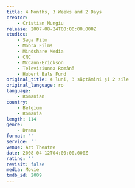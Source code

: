 ```yaml
---
title: 4 Months, 3 Weeks and 2 Days
creator:
    - Cristian Mungiu
release: 2007-08-24T00:00:00.000Z
studios:
    - Saga Film
    - Mobra Films
    - Mindshare Media
    - CNC
    - McCann-Erickson
    - Televiziunea Română
    - Hubert Bals Fund
original_title: 4 luni, 3 săptămîni și 2 zile
original_language: ro
language:
    - Romanian
country:
    - Belgium
    - Romania
length: 114
genre:
    - Drama
format: ''
service: ''
venue: Art Theatre
date: 2008-04-12T04:00:00.000Z
rating: ''
revisit: false
media: Movie
tmdb_id: 2009
---
```



